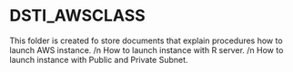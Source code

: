 # DSTI_AWSCLASS
This folder is created fo store documents that explain procedures how to launch AWS instance.
/n<link> How to launch instance with R server.
/n<link> How to launch instance with Public and Private Subnet.
